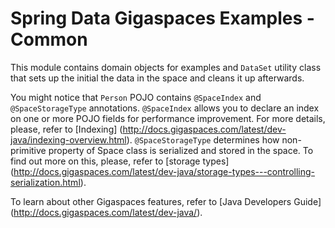 Spring Data Gigaspaces Examples - Common
=================================
This module contains domain objects for examples and `DataSet` utility class that sets up the initial the data in the space and cleans it up afterwards.

You might notice that `Person` POJO contains `@SpaceIndex` and `@SpaceStorageType` annotations.
`@SpaceIndex` allows you to declare an index on one or more POJO fields for performance improvement. For more details, please, refer to [Indexing] (http://docs.gigaspaces.com/latest/dev-java/indexing-overview.html).
`@SpaceStorageType` determines how non-primitive property of Space class is serialized and stored in the space. To find out more on this, please, refer to [storage types] (http://docs.gigaspaces.com/latest/dev-java/storage-types---controlling-serialization.html).
   
To learn about other Gigaspaces features, refer to [Java Developers Guide] (http://docs.gigaspaces.com/latest/dev-java/).